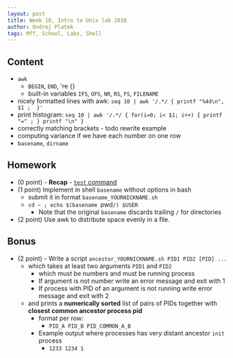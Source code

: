 ```yaml
---
layout: post
title: Week 10, Intro to Unix lab 2016
author: Ondrej Platek
tags: Mff, School, Labs, Shell
---
```


## Content 
- `awk`
    - `BEGIN`, `END`, 're {}
    - built-in variables `IFS`, `OFS`, `NR`, `RS`, `FS`, `FILENAME`
- nicely formatted lines with awk: `seq 10 | awk '/.*/ { printf "%4d\n", $1 ;  }'`
- print histogram: `seq 10 | awk '/.*/ { for(i=0; i< $1; i++) { printf "=" ; } printf "\n" }`
- correctly matching brackets - todo rewrite example
- computing variance if we have each number on one row
- `basename`, `dirname`

## Homework
- (0 point) - **Recap** - [`test` command](http://wiki.bash-hackers.org/commands/classictest)
- (1 point) Implement in shell `basename` without options in bash 
    - submit it in format `basename_YOURNICKNAME.sh`
    - `cd ~ ; echo $(basename `pwd`/) $USER `
        - Note that the original `basename` discards trailing `/` for directories
- (2 point) Use awk to distribute space evenly in a file.

## Bonus
- (2 point) - Write a script `ancestor_YOURNICKNAME.sh PID1 PID2 [PID] ...`  
    - which takes at least two arguments `PID1` and `PID2`
        - which must be numbers and must be running process
        - If argument is not number write an error message and exit with 1
        - If process with PID of an argument is not running write error message and exit with 2
    - and prints a **numerically sorted** list of pairs of PIDs together with **closest common ancestor process pid**
        - format per row: 
            - `PID_A PID_B PID_COMMON_A_B`
        - Example output where processes has very distant ancestor `init` process
            - `1233 1234 1`
